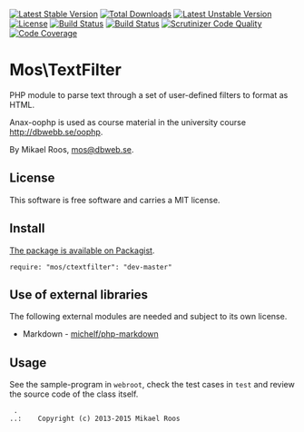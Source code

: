[![Latest Stable Version](https://poser.pugx.org/mos/ctextfilter/v/stable.svg)](https://packagist.org/packages/mos/ctextfilter) [![Total Downloads](https://poser.pugx.org/mos/ctextfilter/downloads.svg)](https://packagist.org/packages/mos/ctextfilter) [![Latest Unstable Version](https://poser.pugx.org/mos/ctextfilter/v/unstable.svg)](https://packagist.org/packages/mos/ctextfilter) [![License](https://poser.pugx.org/mos/ctextfilter/license.svg)](https://packagist.org/packages/mos/ctextfilter)
[![Build Status](https://travis-ci.org/mosbth/ctextfilter.svg)](https://travis-ci.org/mosbth/ctextfilter)
[![Build Status](https://scrutinizer-ci.com/g/mosbth/ctextfilter/badges/build.png?b=master)](https://scrutinizer-ci.com/g/mosbth/ctextfilter/build-status/master)
[![Scrutinizer Code Quality](https://scrutinizer-ci.com/g/mosbth/ctextfilter/badges/quality-score.png?b=master)](https://scrutinizer-ci.com/g/mosbth/ctextfilter/?branch=master)
[![Code Coverage](https://scrutinizer-ci.com/g/mosbth/ctextfilter/badges/coverage.png?b=master)](https://scrutinizer-ci.com/g/mosbth/ctextfilter/?branch=master)

Mos\TextFilter
==========================

PHP module to parse text through a set of user-defined filters to format as HTML.

Anax-oophp is used as course material in the university course http://dbwebb.se/oophp.

By Mikael Roos, mos@dbweb.se.



License 
------------------

This software is free software and carries a MIT license.



Install 
------------------

[The package is available on Packagist](https://packagist.org/packages/mos/ctextfilter).

```
require: "mos/ctextfilter": "dev-master"
```



Use of external libraries
-----------------------------------

The following external modules are needed and subject to its own license.

* Markdown - [michelf/php-markdown](https://github.com/michelf/php-markdown) 



Usage 
------------------

See the sample-program in `webroot`, check the test cases in `test` and review the source code of the class itself.



```
 .  
..:    Copyright (c) 2013-2015 Mikael Roos
```
